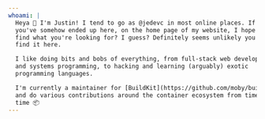 ```yaml
---
whoami: |
  Heya 🎉 I'm Justin! I tend to go as @jedevc in most online places. If
  you've somehow ended up here, on the home page of my website, I hope you
  find what you're looking for? I guess? Definitely seems unlikely you'll
  find it here.

  I like doing bits and bobs of everything, from full-stack web development
  and systems programming, to hacking and learning (arguably) exotic
  programming languages.

  I'm currently a maintainer for [BuildKit](https://github.com/moby/buildkit),
  and do various contributions around the container ecosystem from time to
  time 📦
---
```

